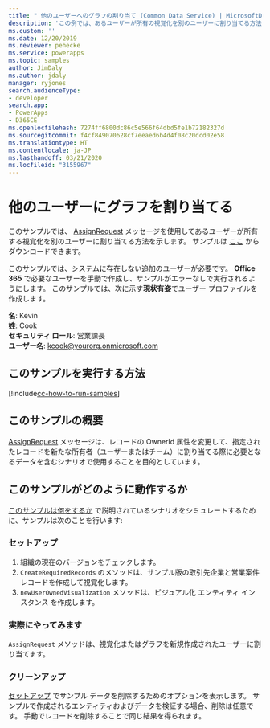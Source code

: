```yaml
---
title: " 他のユーザーへのグラフの割り当て (Common Data Service) | MicrosoftDocs"
description: 'この例では、あるユーザーが所有の視覚化を別のユーザーに割り当てる方法を説明します '
ms.custom: ''
ms.date: 12/20/2019
ms.reviewer: pehecke
ms.service: powerapps
ms.topic: samples
author: JimDaly
ms.author: jdaly
manager: ryjones
search.audienceType:
- developer
search.app:
- PowerApps
- D365CE
ms.openlocfilehash: 7274ff6800dc86c5e566f64dbd5fe1b72182327d
ms.sourcegitcommit: f4cf849070628cf7eeaed6b4d4f08c20dcd02e58
ms.translationtype: HT
ms.contentlocale: ja-JP
ms.lasthandoff: 03/21/2020
ms.locfileid: "3155967"
---
```

# <a name="assign-a-chart-to-another-user"></a>他のユーザーにグラフを割り当てる

このサンプルでは、 [AssignRequest](https://docs.microsoft.com/dotnet/api/microsoft.crm.sdk.messages.assignrequest?view=dynamics-general-ce-9) メッセージを使用してあるユーザーが所有する視覚化を別のユーザーに割り当てる方法を示します。 サンプルは [ここ](https://github.com/microsoft/PowerApps-Samples/tree/master/cds/orgsvc/C%23/AssignChartToAnotherUser) からダウンロードできます。

このサンプルでは、システムに存在しない追加のユーザーが必要です。 **Office 365** で必要なユーザーを手動で作成し、サンプルがエラーなしで実行されるようにします。 このサンプルでは、次に示す**現状有姿**でユーザー プロファイルを作成します。 

**名**: Kevin<br/>
**姓**: Cook<br/>
**セキュリティ ロール**: 営業課長<br/>
**ユーザー名**: kcook@yourorg.onmicrosoft.com<br/>

## <a name="how-to-run-this-sample"></a>このサンプルを実行する方法

[!include[cc-how-to-run-samples](../../includes/cc-how-to-run-samples.md)]

## <a name="what-this-sample-does"></a>このサンプルの概要

[AssignRequest](https://docs.microsoft.com/dotnet/api/microsoft.crm.sdk.messages.assignrequest?view=dynamics-general-ce-9) メッセージは、レコードの OwnerId 属性を変更して、指定されたレコードを新たな所有者（ユーザーまたはチーム）に割り当てる際に必要となるデータを含むシナリオで使用することを目的としています。

## <a name="how-this-sample-works"></a>このサンプルがどのように動作するか

[このサンプルは何をするか](#what-this-sample-does) で説明されているシナリオをシミュレートするために、サンプルは次のことを行います:

### <a name="setup"></a>セットアップ

1. 組織の現在のバージョンをチェックします。
2. `CreateRequiredRecords` のメソッドは、サンプル版の取引先企業と営業案件レコードを作成して視覚化します。
3. `newUserOwnedVisualization` メソッドは、ビジュアル化 エンティティ インスタンス を作成します。

### <a name="demonstrate"></a>実際にやってみます

`AssignRequest` メソッドは、視覚化またはグラフを新規作成されたユーザーに割り当てます。

### <a name="clean-up"></a>クリーンアップ

[セットアップ](#setup) でサンプル データを削除するためのオプションを表示します。 サンプルで作成されるエンティティおよびデータを検証する場合、削除は任意です。 手動でレコードを削除することで同じ結果を得られます。